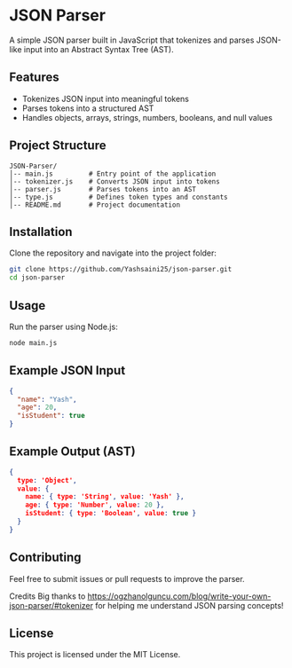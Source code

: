 # JSON Parser

A simple JSON parser built in JavaScript that tokenizes and parses JSON-like input into an Abstract Syntax Tree (AST).

## Features
- Tokenizes JSON input into meaningful tokens
- Parses tokens into a structured AST
- Handles objects, arrays, strings, numbers, booleans, and null values

## Project Structure
```
JSON-Parser/
│-- main.js         # Entry point of the application
│-- tokenizer.js    # Converts JSON input into tokens
│-- parser.js       # Parses tokens into an AST
│-- type.js         # Defines token types and constants
│-- README.md       # Project documentation
```

## Installation
Clone the repository and navigate into the project folder:
```sh
git clone https://github.com/Yashsaini25/json-parser.git
cd json-parser
```

## Usage
Run the parser using Node.js:
```sh
node main.js
```

## Example JSON Input
```json
{
  "name": "Yash",
  "age": 20,
  "isStudent": true
}
```

## Example Output (AST)
```json
{
  type: 'Object',
  value: {
    name: { type: 'String', value: 'Yash' },
    age: { type: 'Number', value: 20 },
    isStudent: { type: 'Boolean', value: true }
  }
}
```

## Contributing
Feel free to submit issues or pull requests to improve the parser.

Credits
Big thanks to https://ogzhanolguncu.com/blog/write-your-own-json-parser/#tokenizer for helping me understand JSON parsing concepts!

## License
This project is licensed under the MIT License.

